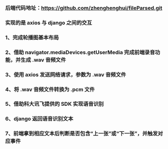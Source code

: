 ### 后端代码地址：https://github.com/zhenghenghui/fileParsed.git
### 实现的是 axios 与 django 之间的交互

### 1、完成轮播图基本布局   
### 2、借助 navigator.mediaDevices.getUserMedia 完成前端录音功能，并生成 .wav 音频文件
### 3、使用 axios 发送网络请求，参数为 .wav 音频文件
### 4、将 .wav 音频文件转换为 .pcm 文件
### 5、借助科大讯飞提供的 SDK 实现语音识别
### 6、django 返回语音识别文本
### 7、前端拿到相应文本后判断是否包含“上一张”或“下一张”，并触发对应事件
